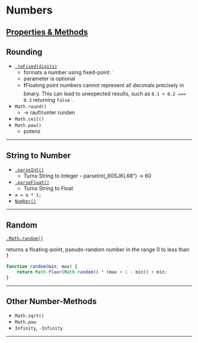 # Numbers

## [Properties & Methods](https://developer.mozilla.org/en-US/docs/Web/JavaScript/Reference/Global_Objects/Number)

## Rounding

- [`.toFixed(digits)`](https://developer.mozilla.org/en-US/docs/Web/JavaScript/Reference/Global_Objects/Number/toFixed) 
  - formats a number using fixed-point. `
  - parameter is optional
  - ❗️Floating point numbers cannot represent all decimals precisely in binary. This can lead to unexpected results, such as `0.1 + 0.2 === 0.3` returning `false` .
- `Math.round()`  
  - -> rauf/runter runden
- `Math.ceil()`
- `Math.pow()`
  - potenz

------

## String to Number

- [`.parseInt()`](https://developer.mozilla.org/en-US/docs/Web/JavaScript/Reference/Global_Objects/Number/parseInt)
  - Turns String to Integer - parseInt(„60SJKL68“) -> 60
- [`.parseFloat()`](https://developer.mozilla.org/en-US/docs/Web/JavaScript/Reference/Global_Objects/Number/parseFloat)
  - Turns String to Float
- `a = a * 1;`
- [`Number()`](https://developer.mozilla.org/en-US/docs/Web/JavaScript/Reference/Global_Objects/Number/Number)

------

## Random

[`.Math.random()`](https://developer.mozilla.org/en-US/docs/Web/JavaScript/Reference/Global_Objects/Math/random)

returns a floating-point, pseudo-random number in the range 0 to less than 1

```js
function random(min, max) {
    return Math.floor(Math.random() * (max + 1 - min)) + min;
}
```



------

## Other Number-Methods

- `Math.sqrt()`
- `Math.pow`
- `Infinity`, `-Infinity`

------
